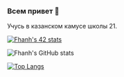 ### Всем привет 👋
Учусь в казанском камусе школы 21.

[![Fhanh's 42 stats](https://badge42.herokuapp.com/api/stats/fhanh?privacyEmail=true)](https://github.com/JaeSeoKim/badge42)

![Fhanh's GitHub stats](https://github-readme-stats.vercel.app/api?username=Fhanh&show_icons=true&title_color=ffffff&icon_color=444444&text_color=05f5ae&bg_color=64fbe3,3febcf,2cd5ba,1ab89f,0ba58c)

[![Top Langs](https://github-readme-stats.vercel.app/api/top-langs/?username=Fhanh&layout=compact&&title_color=ffffff&icon_color=444444&text_color=ffffff&bg_color=64fbe3,3febcf,2cd5ba,1ab89f,0ba58c)](https://github.com/anuraghazra/github-readme-stats)
